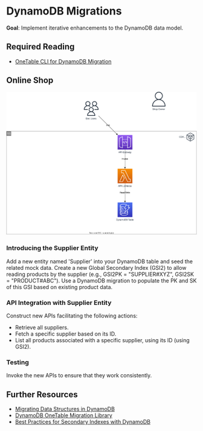# DynamoDB Migrations

**Goal**: Implement iterative enhancements to the DynamoDB data model.

## Required Reading

- [OneTable CLI for DynamoDB Migration](https://www.sensedeep.com/blog/posts/2021/onetable-cli.html)

## Online Shop

![Overview](https://raw.githubusercontent.com/msg-CareerPaths/aws-serverless-training/master/chapters/diagrams/030-dynamodb-migrations.drawio.svg "Overview")

### Introducing the Supplier Entity
Add a new entity named 'Supplier' into your DynamoDB table and seed the related mock data. Create a new Global Secondary Index (GSI2) to allow reading products by the supplier (e.g., GSI2PK = "SUPPLIER#XYZ", GSI2SK = "PRODUCT#ABC"). Use a DynamoDB migration to populate the PK and SK of this GSI based on existing product data.

### API Integration with Supplier Entity
Construct new APIs facilitating the following actions:
- Retrieve all suppliers.
- Fetch a specific supplier based on its ID.
- List all products associated with a specific supplier, using its ID (using GSI2).

### Testing

Invoke the new APIs to ensure that they work consistently.

## Further Resources

- [Migrating Data Structures in DynamoDB](https://spin.atomicobject.com/2020/10/20/dynamodb-migrate-data-structures/)
- [DynamoDB OneTable Migration Library](https://github.com/sensedeep/onetable-migrate/blob/main/README.md)
- [Best Practices for Secondary Indexes with DynamoDB](https://www.trek10.com/blog/best-practices-for-secondary-indexes-with-dynamodb) 
